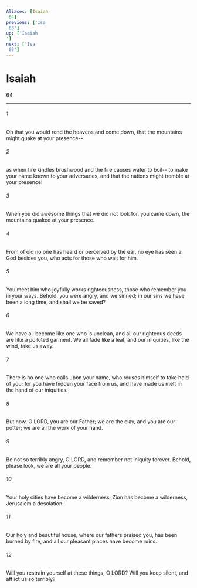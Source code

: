 ```yaml
---
Aliases: [Isaiah 64]
previous: ['Isa 63']
up: ['Isaiah']
next: ['Isa 65']
---
```

# Isaiah 64

***
 

###### 1 
Oh that you would rend the heavens and come down,  that the mountains might quake at your presence--   

###### 2 
as when fire kindles brushwood  and the fire causes water to boil--  to make your name known to your adversaries,  and that the nations might tremble at your presence!   

###### 3 
When you did awesome things that we did not look for,  you came down, the mountains quaked at your presence.   

###### 4 
From of old no one has heard  or perceived by the ear,  no eye has seen a God besides you,  who acts for those who wait for him.   

###### 5 
You meet him who joyfully works righteousness,  those who remember you in your ways.  Behold, you were angry, and we sinned;  in our sins we have been a long time, and shall we be saved?   

###### 6 
We have all become like one who is unclean,  and all our righteous deeds are like a polluted garment.  We all fade like a leaf,  and our iniquities, like the wind, take us away.   

###### 7 
There is no one who calls upon your name,  who rouses himself to take hold of you;  for you have hidden your face from us,  and have made us melt in the hand of our iniquities.  

###### 8 
But now, O LORD, you are our Father;  we are the clay, and you are our potter;  we are all the work of your hand.   

###### 9 
Be not so terribly angry, O LORD,  and remember not iniquity forever.  Behold, please look, we are all your people.   

###### 10 
Your holy cities have become a wilderness;  Zion has become a wilderness,  Jerusalem a desolation.   

###### 11 
Our holy and beautiful house,  where our fathers praised you,  has been burned by fire,  and all our pleasant places have become ruins.   

###### 12 
Will you restrain yourself at these things, O LORD?  Will you keep silent, and afflict us so terribly?
